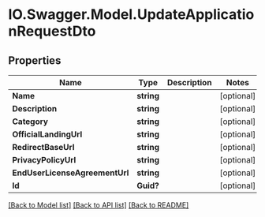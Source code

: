# IO.Swagger.Model.UpdateApplicationRequestDto
## Properties

Name | Type | Description | Notes
------------ | ------------- | ------------- | -------------
**Name** | **string** |  | [optional] 
**Description** | **string** |  | [optional] 
**Category** | **string** |  | [optional] 
**OfficialLandingUrl** | **string** |  | [optional] 
**RedirectBaseUrl** | **string** |  | [optional] 
**PrivacyPolicyUrl** | **string** |  | [optional] 
**EndUserLicenseAgreementUrl** | **string** |  | [optional] 
**Id** | **Guid?** |  | [optional] 

[[Back to Model list]](../README.md#documentation-for-models) [[Back to API list]](../README.md#documentation-for-api-endpoints) [[Back to README]](../README.md)

